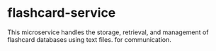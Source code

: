 # flashcard-service
This microservice handles the storage, retrieval, and management of flashcard databases using text files. for communication.
